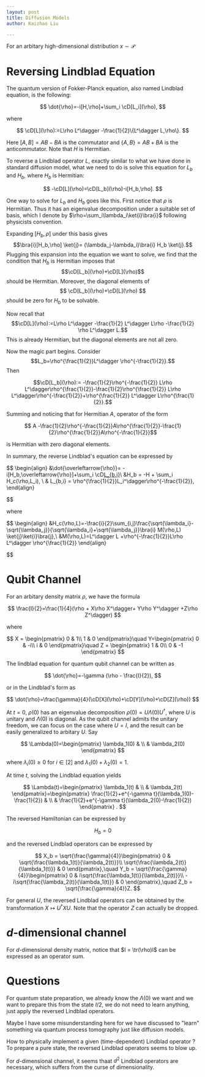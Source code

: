 ```yaml
---
layout: post
title: Diffusion Models
author: Kaizhao Liu

---
```


For an arbitary high-dimensional distribution 
$x\sim \mathcal{P}$

# Reversing Lindblad Equation

The quantum version of Fokker-Planck equation, also named Lindblad equation, is the following:

$$
\dot{\rho}=-i[H,\rho]+\sum_i \cD[L_i](\rho),
$$

where 

$$
\cD[L](\rho):=L\rho L^\dagger -\frac{1}{2}\{L^\dagger L,\rho\}.
$$  

Here $[A,B]=AB-BA$ is the commutator and $\{A,B\}=AB+BA$ is the anticommutator. Note that $H$ is Hermitian.

To reverse a Lindblad operator $L$, exactly similar to what we have done in standard diffusion model, what we need to do is solve this equation for $L_b$ and $H_b$, where $H_b$ is Hermitian:

$$
-\cD[L](\rho)=\cD[L_b](\rho)-i[H_b,\rho].
$$

One way to solve for $L_b$ and $H_b$ goes like this. First notice that $\rho$ is Hermitian. Thus it has an eigenvalue decomposition under a suitable set of basis, which I denote by $\rho=\sum_i\lambda_i\ket{i}\bra{i}$ following physicists convention.

Expanding $[H_b,\rho]$ under this basis gives 
$$\bra{i}[H_b,\rho] \ket{j}= (\lambda_j-\lambda_i)\bra{i} H_b \ket{j}.$$
Plugging this expansion into the equation we want to solve, we find that the condition that $H_b$ is Hermitian imposes that $$\cD[L_b](\rho)+\cD[L](\rho)$$ should be Hermitian. Moreover, the diagonal elements of 
$$
\cD[L_b](\rho)+\cD[L](\rho)
$$
should be zero for $H_b$ to be solvable.

Now recall that 
$$\cD[L](\rho):=L\rho L^\dagger -\frac{1}{2} L^\dagger L\rho -\frac{1}{2} \rho L^\dagger L.$$
This is already Hermitian, but the diagonal elements are not all zero. 

Now the magic part begins. Consider $$L_b=\rho^{\frac{1}{2}}L^\dagger \rho^{-\frac{1}{2}}.$$
Then 

$$\cD[L_b](\rho):= -\frac{1}{2}\rho^{-\frac{1}{2}} L\rho L^\dagger\rho^{\frac{1}{2}}-\frac{1}{2}\rho^{\frac{1}{2}} L\rho L^\dagger\rho^{-\frac{1}{2}}+\rho^{\frac{1}{2}} L^\dagger L\rho^{\frac{1}{2}}.$$

Summing and noticing that for Hermitian $A$, operator of the form 

$$ A -\frac{1}{2}\rho^{-\frac{1}{2}}A\rho^{\frac{1}{2}}-\frac{1}{2}\rho^{\frac{1}{2}}A\rho^{-\frac{1}{2}}$$

is Hermitian with zero diagonal elements.


In summary, the reverse Lindblad's equation can be expressed by 

$$ 
\begin{align}
    &\dot{\overleftarrow{\rho}}= -i[H_b,\overleftarrow{\rho}]+\sum_i \cD[L_{b,i}](\overleftarrow{\rho})\\
    &H_b = -H + \sum_i H_c(\rho,L_i), \\
    & L_{b,i} = \rho^{\frac{1}{2}}L_i^\dagger\rho^{-\frac{1}{2}},
\end{align}

$$

where 

$$
\begin{align}
    &H_c(\rho,L)=-\frac{i}{2}\sum_{i,j}\frac{\sqrt{\lambda_i}-\sqrt{\lambda_j}}{\sqrt{\lambda_i}+\sqrt{\lambda_j}}\bra{i} M(\rho,L) \ket{j}\ket{i}\bra{j},\\ 
    &M(\rho,L)=L^\dagger L +\rho^{-\frac{1}{2}}L\rho L^\dagger \rho^{\frac{1}{2}}
\end{align}

$$

# Qubit Channel

For an arbitary density matrix $\rho$, we have the formula

$$
\frac{I}{2}=\frac{1}{4}(\rho + X\rho X^\dagger+ Y\rho Y^\dagger +Z\rho Z^\dagger)
$$

where 

$$
X = \begin{pmatrix}
0 & 1\\
1 & 0
\end{pmatrix}\quad
Y=\begin{pmatrix}
0  & -i\\
i  & 0
\end{pmatrix}\quad
Z = \begin{pmatrix}
1  & 0\\
0  & -1
\end{pmatrix}
$$

The lindblad equation for quantum qubit channel can be written as 

$$
\dot{\rho}=-\gamma (\rho - \frac{I}{2}),
$$

or in the Lindblad's form as

$$
\dot{\rho}=\frac{\gamma}{4}(\cD[X](\rho)+\cD[Y](\rho)+\cD[Z](\rho))
$$

At $t=0$, $\rho(0)$ has an eigenvalue decomposition $\rho(0)=U\Lambda(0) U^\dagger$, where $U$ is unitary and $\Lambda(0)$ is diagonal. As the qubit channel admits the unitary freedom, we can focus on the case where $U=I$, and the result can be easily generalized to arbitary $U$. Say

$$
\Lambda(0)=\begin{pmatrix}
\lambda_1(0)  & \\
  & \lambda_2(0)
\end{pmatrix}
$$

where $\lambda_i(0)\geq 0$ for $i\in [2]$ and $\lambda_1(0)+\lambda_2(0)=1$.

At time $t$, solving the Lindblad equation yields

$$
\Lambda(t)=\begin{pmatrix}
\lambda_1(t)  & \\
  & \lambda_2(t)
\end{pmatrix}=\begin{pmatrix}
\frac{1}{2}+e^{-\gamma t}(\lambda_1(0)-\frac{1}{2})  & \\
  & \frac{1}{2}+e^{-\gamma t}(\lambda_2(0)-\frac{1}{2})
\end{pmatrix} .
$$

The reversed Hamiltonian can be expressed by 

$$
H_b = 0
$$

and the reversed Lindblad operators can be expressed by

$$
X_b = \sqrt{\frac{\gamma}{4}}\begin{pmatrix}
 0 & \sqrt{\frac{\lambda_1(t)}{\lambda_2(t)}}\\
 \sqrt{\frac{\lambda_2(t)}{\lambda_1(t)}} & 0
\end{pmatrix},\quad 
Y_b = \sqrt{\frac{\gamma}{4}}\begin{pmatrix}
 0 & i\sqrt{\frac{\lambda_1(t)}{\lambda_2(t)}}\\
 -i\sqrt{\frac{\lambda_2(t)}{\lambda_1(t)}} & 0
\end{pmatrix},\quad 
Z_b = \sqrt{\frac{\gamma}{4}}Z.
$$

For general $U$, the reversed Lindblad operators can be obtained by 
the transformation $X \mapsto U^\dagger X U$. Note that the operator $Z$ can actually be dropped.

# $d$-dimensional channel 

For $d$-dimensional density matrix, notice that $I = \tr(\rho)I$ can be expressed as an operator sum.

# Questions

For quantum state preparation, we already know the $\Lambda(0)$ we want and we want to prepare this from the state $I/2$, we do not need to learn anything, just apply the reversed Lindblad operators.

Maybe I have some misunderstanding here for we have discussed to "learn" something via quantum process tomography just like diffusion models. 

How to physically implement a given (time-dependent) Lindblad operator  ? To prepare a pure state, the reversed Lindblad operators seems to blow up.

For $d$-dimensional channel, it seems thaat $d^2$ Lindblad operators are necessary, which suffers from the curse of dimensionality.




